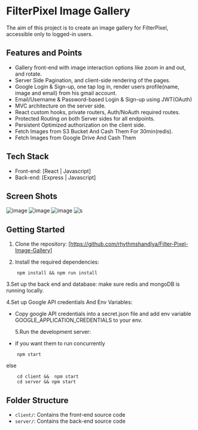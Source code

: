 # FilterPixel Image Gallery

The aim of this project is to create an image gallery for FilterPixel, accessible only to logged-in users.

## Features and Points

- Gallery front-end with image interaction options like zoom in and out, and rotate.
- Server Side Pagination, and client-side rendering of the pages.
- Google Login & Sign-up, one tap log in, render users profile(name, image and email) from his gmail account.
- Email/Username & Password-based Login & Sign-up using JWT(OAuth)
- MVC architecture on the server side.
- React custom hooks, private routers, Auth/NoAuth required routes.
- Protected Routing on both Server sides for all endpoints.
- Persistent Optimized authorization on the client side.
- Fetch Images from S3 Bucket And Cash Them For 30min(redis).
- Fetch Images from Google Drive And Cash Them

## Tech Stack

- Front-end: [React | Javascript]
- Back-end: [Express | Javascript]

## Screen Shots

![image](https://github.com/rhythmshandlya/Filter-Pixel-Image-Gallery/assets/72724768/514b33e0-d145-437a-be12-6a90f5d7c8b8)
![image](https://github.com/rhythmshandlya/Filter-Pixel-Image-Gallery/assets/72724768/acd245e8-a144-4295-bf3e-1d2cd7cbf7d7)
![image](https://github.com/rhythmshandlya/Filter-Pixel-Image-Gallery/assets/72724768/5debc673-74b6-498b-84e7-b5d621f9a485)
![s](https://github.com/rhythmshandlya/Filter-Pixel-Image-Gallery/assets/72724768/cfebf470-5425-4964-8360-ee4dd5b61a25)

## Getting Started

1. Clone the repository: [https://github.com/rhythmshandlya/Filter-Pixel-Image-Gallery]

2. Install the required dependencies:

```shell
    npm install && npm run install
```

3.Set up the back end and database:
make sure redis and mongoDB is running locally.

4.Set up Google API credentials And Env Variables:

- Copy google API credentials into a secret.json file and add env variable GOOGLE_APPLICATION_CREDENTIALS to your env.

  5.Run the development server:

- if you want them to run concurrently

```shell
    npm start
```

else

```shell
    cd client &&  npm start
    cd server && npm start
```

## Folder Structure

- `client/`: Contains the front-end source code
- `server/`: Contains the back-end source code
